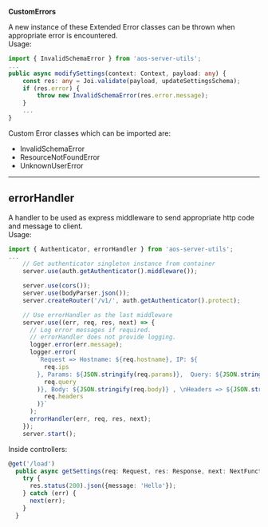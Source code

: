 **CustomErrors**

A new instance of these Extended Error classes can be thrown when appropriate error is encountered.  
Usage:

```Typescript
import { InvalidSchemaError } from 'aos-server-utils';
...
public async modifySettings(context: Context, payload: any) {
    const res: any = Joi.validate(payload, updateSettingsSchema);
    if (res.error) {
        throw new InvalidSchemaError(res.error.message);
    }
    ...
}
```

Custom Error classes which can be imported are:

- InvalidSchemaError
- ResourceNotFoundError
- UnknownUserError

---

## **errorHandler**

A handler to be used as express middleware to send appropriate http code and message to client.  
Usage:

```Typescript
import { Authenticator, errorHandler } from 'aos-server-utils';
...
    // Get authenticator singleton instance from container
    server.use(auth.getAuthenticator().middleware());

    server.use(cors());
    server.use(bodyParser.json());
    server.createRouter('/v1/', auth.getAuthenticator().protect);

    // Use errorHandler as the last middleware
    server.use((err, req, res, next) => {
      // Log error messages if required.
      // errorHandler does not provide logging.
      logger.error(err.message);
      logger.error(
        `Request => Hostname: ${req.hostname}, IP: ${
          req.ips
        }, Params: ${JSON.stringify(req.params)},  Query: ${JSON.stringify(
          req.query
        )}, Body: ${JSON.stringify(req.body)} , \nHeaders => ${JSON.stringify(
          req.headers
        )}`
      );
      errorHandler(err, req, res, next);
    });
    server.start();
```

Inside controllers:

```Typescript
@get('/load')
  public async getSettings(req: Request, res: Response, next: NextFunction) {
    try {
      res.status(200).json({message: 'Hello'});
    } catch (err) {
      next(err);
    }
  }
```
